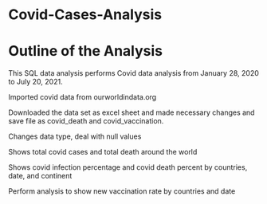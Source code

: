 # Covid-Cases-Analysis
# Outline of the Analysis
This SQL data analysis performs Covid data analysis from January 28, 2020 to July 20, 2021.

Imported covid data from ourworldindata.org

Downloaded the data set as excel sheet and made necessary changes and save file as covid_death and covid_vaccination.

Changes data type, deal with null values

Shows total covid cases and total death around the world

Shows covid infection percentage and covid death percent by countries, date, and continent

Perform analysis to show new vaccination rate by countries and date
